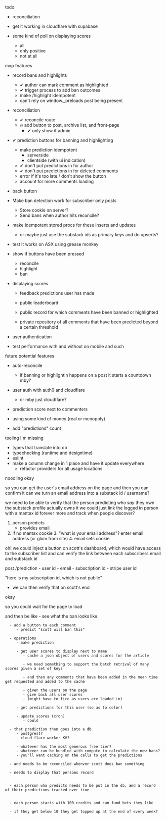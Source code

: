 todo
   - reconciliation
   
   - get it working in cloudflare with supabase

   - some kind of poll on displaying scores
      - all
      - only positive
      - not at all

mvp features
   - record bans and highlights
      - ✔ author can mark comment as highlighted
      - ✔ trigger process to add ban outcomes 
      - make /highlight idempotent
      - can't rely on window._preloads post being present

   - reconciliation
      - ✔ reconcile route 
      - 🔥 add button to post, archive list, and front-page
         - ✔ only show if admin


   - ✔ prediction buttons for banning and highlighting 
      - make prediction idempotent
         - serverside
         - clientside (with ui indication)
      - ✔ don't put predictions in for author
      - ✔ don't put predictions in for deleted comments 
      - error if it's too late / don't show the button
      - account for more comments loading

   - back button

   - Make ban detection work for subscriber only posts
      - Store cookie on server?
      - Send bans when author hits reconcile?

   - make idempotent stored procs for these inserts and updates
      - or maybe just use the substack ids as primary keys and do upserts?

   - test it works on ASX using grease monkey

   - show if buttons have been pressed
      - reconcile
      - highlight
      - ban

   - displaying scores
      - feedback predictions user has made

      - public leaderboard

      - public record for which comments have been banned or highlighted

      - private repository of all comments that have been predicted beyond a certain threshold

   - user authentication

   - test performance with and without on mobile and such

future potential features
   - auto-reconcile
      - if banning or highlightin happens on a post
         it starts a countdown mby?

   - user auth with auth0 and cloudflare
      - or mby just cloudflare?

   - prediction score next to commenters

   - using some kind of money (real or monopoly)

   - add "predictions" count

tooling I'm missing
   - types that translate into db
   - typechecking (runtime and designtime)
   - eslint
   - make a column change in 1 place and have it update everywhere
      - refactor providers for all usage locations

noodling
   okay

   so you can get the user's email address on the page
   and then you can confirm it
   can we turn an email address into a substack id / username?


   we need to be able to verify that the person predicting who *say* they own the substack profile
   actually owns it
   we could just link the logged in person
   with a mantax id forever more
   and track when people discover?


   1. person predicts
      - provides email
   2. if no mantax cookie
      3. "what is your email address"? enter email address (or glom from site)
         4. email sets cookie

   oh! we could inject a button on scott's dashboard, which would have access to
   the subscriber list and can verify the link between each subscribers
   email and substack id

   post /prediction
      - user id
      - email
      - subscription id
      - stripe user id


   "here is my subscription id, which is not public"

   - we can then verify that on scott's end


   okay

   so you could wait for the page to load

   and then be like
      - see what the ban looks like

      - add a button to each comment
         - predict "scott will ban this"

      - operations
         - make prediction

         - get user scores to display next to name
            - cache a json object of users and scores for the article

            - we need something to support the batch retrival of many scores given a set of keys

            - and then any comments that have been added in the mean time get requested and added to the cache

            - given the users on the page
            - give back all user scores
            - (might have to fire as users are loaded in)
         
         - get predictions for this user (so as to color)

         - update scores (cron)
            - could 

      - that prediction then goes into a db
         - postgrest?
         - cloud flare worker KV?

         - whatever has the most generous free tier?
         - whatever can be bundled with compute to calculate the new bans?
         - you'll want caching on the calls to get the predictions

      - and needs to be reconciled whenver scott does ban something

      - needs to display that persons record


      - each person who predicts needs to be put in the db, and a record of their predictions tracked over time


      - each person starts with 100 credits and can fund bets they like

      - if they get below 10 they get topped up at the end of every week?
